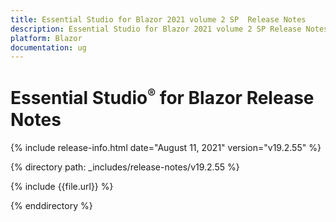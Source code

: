 ```yaml
---
title: Essential Studio for Blazor 2021 volume 2 SP  Release Notes  
description: Essential Studio for Blazor 2021 volume 2 SP Release Notes    
platform: Blazor
documentation: ug
---
```


# Essential Studio<sup style="font-size:70%">&reg;</sup> for Blazor  Release Notes  

{% include release-info.html date="August 11, 2021"  version="v19.2.55" %} 

{% directory path: _includes/release-notes/v19.2.55 %}

{% include {{file.url}} %}

{% enddirectory %}

